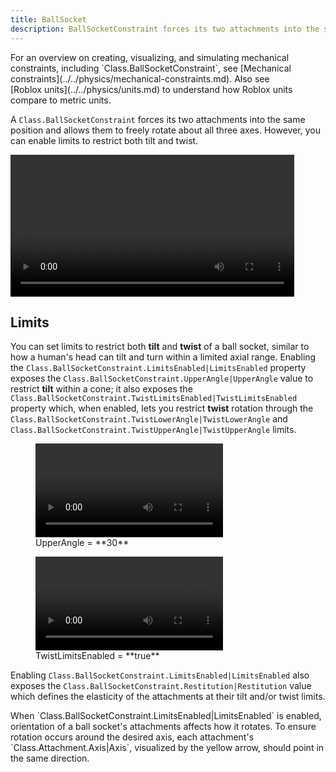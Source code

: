 ```yaml
---
title: BallSocket
description: BallSocketConstraint forces its two attachments into the same position and allows them to freely rotate about all three axes, with optional limits to restrict both tilt and twist.
---
```


<Alert severity="info">
For an overview on creating, visualizing, and simulating mechanical constraints, including `Class.BallSocketConstraint`, see [Mechanical constraints](../../physics/mechanical-constraints.md). Also see [Roblox&nbsp;units](../../physics/units.md) to understand how Roblox units compare to metric units.
</Alert>

A `Class.BallSocketConstraint` forces its two attachments into the same position and allows them to freely rotate about all three axes. However, you can enable limits to restrict both tilt and twist.

<video controls src="../../assets/physics/constraints/BallInSocket-Demo.mp4" width="90%" alt="Demo video of BallSocketConstraint"></video>

## Limits

You can set limits to restrict both **tilt** and **twist** of a ball socket, similar to how a human's head can tilt and turn within a limited axial range. Enabling the `Class.BallSocketConstraint.LimitsEnabled|LimitsEnabled` property exposes the `Class.BallSocketConstraint.UpperAngle|UpperAngle` value to restrict **tilt** within a cone; it also exposes the `Class.BallSocketConstraint.TwistLimitsEnabled|TwistLimitsEnabled` property which, when enabled, lets you restrict **twist** rotation through the `Class.BallSocketConstraint.TwistLowerAngle|TwistLowerAngle` and `Class.BallSocketConstraint.TwistUpperAngle|TwistUpperAngle` limits.

<GridContainer numColumns="2">
  <figure>
    <video controls src="../../assets/physics/constraints/BallInSocket-Limits-Tilt.mp4" alt="Video showing limits when UpperAngle is set to 30 degrees"></video>
    <figcaption>UpperAngle = **30**</figcaption>
  </figure>
  <figure>
    <video controls src="../../assets/physics/constraints/BallInSocket-Limits-Twist.mp4" alt="Video showing limits when TwistLimitsEnabled is set to true"></video>
    <figcaption>TwistLimitsEnabled = **true**</figcaption>
  </figure>
</GridContainer>

Enabling `Class.BallSocketConstraint.LimitsEnabled|LimitsEnabled` also exposes the `Class.BallSocketConstraint.Restitution|Restitution` value which defines the elasticity of the attachments at their tilt and/or twist limits.

<Alert severity="info">
When `Class.BallSocketConstraint.LimitsEnabled|LimitsEnabled` is enabled, orientation of a ball socket's attachments affects how it rotates. To ensure rotation occurs around the desired axis, each attachment's `Class.Attachment.Axis|Axis`, visualized by the yellow arrow, should point in the same direction.
</Alert>
